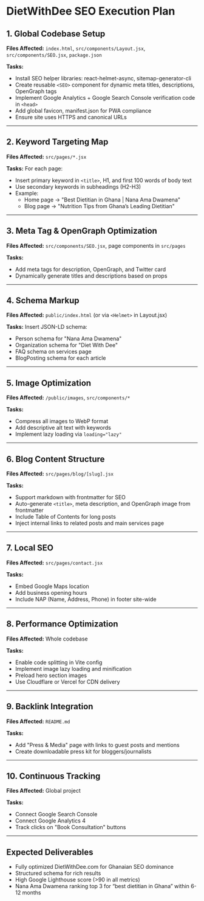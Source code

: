 
# DietWithDee SEO Execution Plan

## 1. Global Codebase Setup
**Files Affected:** `index.html`, `src/components/Layout.jsx`, `src/components/SEO.jsx`, `package.json`

**Tasks:**
- Install SEO helper libraries: react-helmet-async, sitemap-generator-cli
- Create reusable `<SEO>` component for dynamic meta titles, descriptions, OpenGraph tags
- Implement Google Analytics + Google Search Console verification code in `<head>`
- Add global favicon, manifest.json for PWA compliance
- Ensure site uses HTTPS and canonical URLs

---

## 2. Keyword Targeting Map
**Files Affected:** `src/pages/*.jsx`

**Tasks:**
For each page:
- Insert primary keyword in `<title>`, H1, and first 100 words of body text
- Use secondary keywords in subheadings (H2-H3)
- Example:
  - Home page → "Best Dietitian in Ghana | Nana Ama Dwamena"
  - Blog page → "Nutrition Tips from Ghana’s Leading Dietitian"

---

## 3. Meta Tag & OpenGraph Optimization
**Files Affected:** `src/components/SEO.jsx`, page components in `src/pages`

**Tasks:**
- Add meta tags for description, OpenGraph, and Twitter card
- Dynamically generate titles and descriptions based on props

---

## 4. Schema Markup
**Files Affected:** `public/index.html` (or via `<Helmet>` in Layout.jsx)

**Tasks:**
Insert JSON-LD schema:
- Person schema for "Nana Ama Dwamena"
- Organization schema for "Diet With Dee"
- FAQ schema on services page
- BlogPosting schema for each article

---

## 5. Image Optimization
**Files Affected:** `/public/images`, `src/components/*`

**Tasks:**
- Compress all images to WebP format
- Add descriptive alt text with keywords
- Implement lazy loading via `loading="lazy"`

---

## 6. Blog Content Structure
**Files Affected:** `src/pages/blog/[slug].jsx`

**Tasks:**
- Support markdown with frontmatter for SEO
- Auto-generate `<title>`, meta description, and OpenGraph image from frontmatter
- Include Table of Contents for long posts
- Inject internal links to related posts and main services page

---

## 7. Local SEO
**Files Affected:** `src/pages/contact.jsx`

**Tasks:**
- Embed Google Maps location
- Add business opening hours
- Include NAP (Name, Address, Phone) in footer site-wide

---

## 8. Performance Optimization
**Files Affected:** Whole codebase

**Tasks:**
- Enable code splitting in Vite config
- Implement image lazy loading and minification
- Preload hero section images
- Use Cloudflare or Vercel for CDN delivery

---

## 9. Backlink Integration
**Files Affected:** `README.md`

**Tasks:**
- Add "Press & Media" page with links to guest posts and mentions
- Create downloadable press kit for bloggers/journalists

---

## 10. Continuous Tracking
**Files Affected:** Global project

**Tasks:**
- Connect Google Search Console
- Connect Google Analytics 4
- Track clicks on "Book Consultation" buttons

---

## Expected Deliverables
- Fully optimized DietWithDee.com for Ghanaian SEO dominance
- Structured schema for rich results
- High Google Lighthouse score (>90 in all metrics)
- Nana Ama Dwamena ranking top 3 for “best dietitian in Ghana” within 6-12 months
